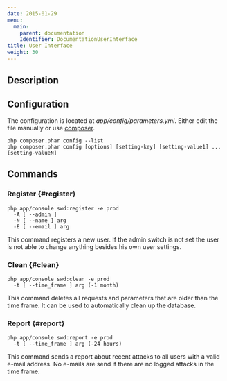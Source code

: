 ```yaml
---
date: 2015-01-29
menu:
  main:
    parent: documentation
    Identifier: DocumentationUserInterface
title: User Interface
weight: 30
---
```


## Description

## Configuration

The configuration is located at *app/config/parameters.yml*.
Either edit the file manually or use [composer](https://getcomposer.org/doc/03-cli.md#config).

    php composer.phar config --list
    php composer.phar config [options] [setting-key] [setting-value1] ... [setting-valueN]

## Commands

### Register {#register}

    php app/console swd:register -e prod
      -A [ --admin ]
      -N [ --name ] arg
      -E [ --email ] arg

This command registers a new user.
If the admin switch is not set the user is not able to change anything besides his own user settings.

### Clean {#clean}

    php app/console swd:clean -e prod
      -t [ --time_frame ] arg (-1 month)

This command deletes all requests and parameters that are older than the time frame.
It can be used to automatically clean up the database.

### Report {#report}

    php app/console swd:report -e prod
      -t [ --time_frame ] arg (-24 hours)

This command sends a report about recent attacks to all users with a valid e-mail address.
No e-mails are send if there are no logged attacks in the time frame.
